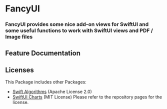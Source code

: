 # FancyUI

### FancyUI provides some nice add-on views for SwiftUI and some useful functions to work with SwiftUI views and PDF / Image files

## Feature Documentation

## Licenses
This Package includes other Packages: 
- [Swift Algorithms](https://github.com/apple/swift-algorithms) (Apache License 2.0)
- [SwiftUI Charts](https://github.com/spacenation/swiftui-charts) (MIT License)
Please refer to the repository pages for the license.

